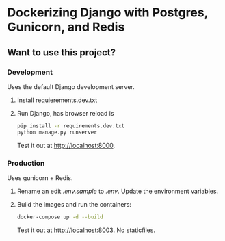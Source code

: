 # Dockerizing Django with Postgres, Gunicorn, and Redis

## Want to use this project?

### Development

Uses the default Django development server.

1. Install requierements.dev.txt
2. Run Django, has browser reload is  

    ```sh
    pip install -r requirements.dev.txt
    python manage.py runserver
    ```

    Test it out at [http://localhost:8000](http://localhost:8000).

### Production

Uses gunicorn + Redis.

1. Rename an edit *.env.sample* to *.env*. Update the environment variables.
2. Build the images and run the containers:

    ```sh
    docker-compose up -d --build
    ```

    Test it out at [http://localhost:8003](http://localhost:8003). No staticfiles.
